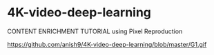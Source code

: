 # 4K-video-deep-learning
CONTENT ENRICHMENT TUTORIAL using Pixel Reproduction


https://github.com/anish9/4K-video-deep-learning/blob/master/G1.gif
